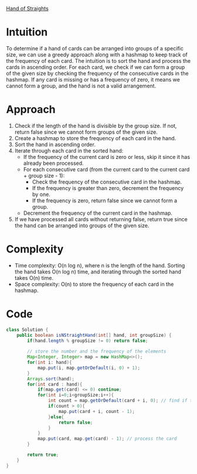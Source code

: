 [Hand of Straights](https://leetcode.com/problems/hand-of-straights/description/)

# Intuition
To determine if a hand of cards can be arranged into groups of a specific size, we can use a greedy approach along with a hashmap to keep track of the frequency of each card. The intuition is to sort the hand and process the cards in ascending order. For each card, we check if we can form a group of the given size by checking the frequency of the consecutive cards in the hashmap. If any card is missing or has a frequency of zero, it means we cannot form a group, and the hand is not a valid arrangement.

# Approach
1. Check if the length of the hand is divisible by the group size. If not, return false since we cannot form groups of the given size.
2. Create a hashmap to store the frequency of each card in the hand.
3. Sort the hand in ascending order.
4. Iterate through each card in the sorted hand:
   - If the frequency of the current card is zero or less, skip it since it has already been processed.
   - For each consecutive card (from the current card to the current card + group size - 1):
     - Check the frequency of the consecutive card in the hashmap.
     - If the frequency is greater than zero, decrement the frequency by one.
     - If the frequency is zero, return false since we cannot form a group.
   - Decrement the frequency of the current card in the hashmap.
5. If we have processed all cards without returning false, return true since the hand can be arranged into groups of the given size.

# Complexity
- Time complexity: O(n log n), where n is the length of the hand. Sorting the hand takes O(n log n) time, and iterating through the sorted hand takes O(n) time.
- Space complexity: O(n) to store the frequency of each card in the hashmap.

# Code
```java
class Solution {
    public boolean isNStraightHand(int[] hand, int groupSize) {
        if(hand.length % groupSize != 0) return false;
        
        // store the number and the frequency of the elements
        Map<Integer, Integer> map = new HashMap<>();
        for(int i: hand){
            map.put(i, map.getOrDefault(i, 0) + 1);
        }
        Arrays.sort(hand);
        for(int card : hand){
            if(map.get(card) <= 0) continue;
            for(int i=0;i<groupSize;i++){
                int count = map.getOrDefault(card + i, 0); // find if the consecutive in hashmap
                if(count > 0){
                    map.put(card + i, count - 1);
                }else{
                    return false;
                }
            }
            map.put(card, map.get(card) - 1); // process the card
        }

        return true;
    }
}
```